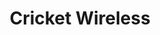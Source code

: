 ---
title: "Cricket Wireless"
url: /washington/cricket-wireless-minnesota-avenue-northeast/
shop: mobile phone
---